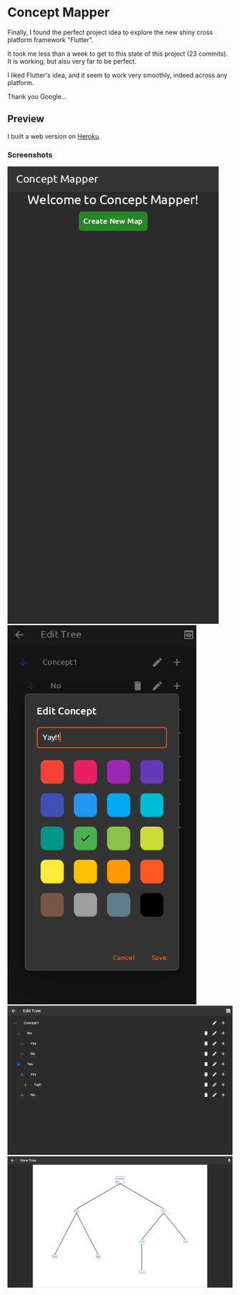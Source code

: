 # Concept Mapper
Finally, I found the perfect project idea to explore the new shiny cross platform framework "Flutter".

It took me less than a week to get to this state of this project (23 commits).
It is working, but alsu very far to be perfect.

I liked Flutter's idea, and it seem to work very smoothly, indeed across any platform.

Thank you Google...

## Preview
I built a web version on [Heroku](https://dvirberlo-concepter.herokuapp.com/).

### Screenshots
![phone_welcome](./screenshots/phone_welcome.png)
![phone_edit_concept](./screenshots/phone_edit_concept.png)
![browser_tree_editor](./screenshots/browser_tree_editor.png)
![browser_preview_tree](./screenshots/browser_preview_tree.png)
